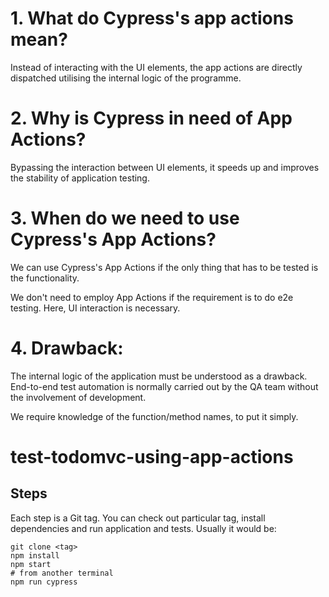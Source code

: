 # 1. What do Cypress's app actions mean?
Instead of interacting with the UI elements, the app actions are directly dispatched utilising the internal logic of the programme.

# 2. Why is Cypress in need of App Actions?

Bypassing the interaction between UI elements, it speeds up and improves the stability of application testing.

# 3. When do we need to use Cypress's App Actions?

We can use Cypress's App Actions if the only thing that has to be tested is the functionality.

We don't need to employ App Actions if the requirement is to do e2e testing. Here, UI interaction is necessary.

# 4. Drawback:

The internal logic of the application must be understood as a drawback. End-to-end test automation is normally carried out by the QA team without the involvement of development.

We require knowledge of the function/method names, to put it simply.

# test-todomvc-using-app-actions
## Steps

Each step is a Git tag. You can check out particular tag, install dependencies and run application and tests. Usually it would be:

```shell
git clone <tag>
npm install
npm start
# from another terminal
npm run cypress
```
